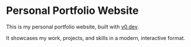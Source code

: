 
# Personal Portfolio Website

This is my personal portfolio website, built with [v0.dev](https://v0.dev).

It showcases my work, projects, and skills in a modern, interactive format.
